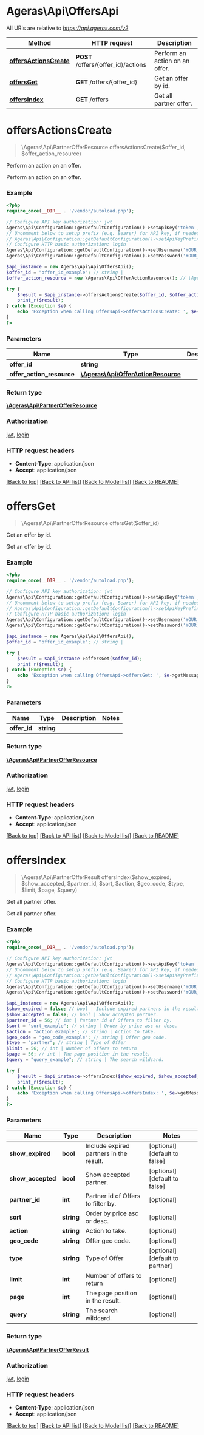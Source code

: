# Ageras\Api\OffersApi

All URIs are relative to *https://api.ageras.com/v2*

Method | HTTP request | Description
------------- | ------------- | -------------
[**offersActionsCreate**](OffersApi.md#offersActionsCreate) | **POST** /offers/{offer_id}/actions | Perform an action on an offer.
[**offersGet**](OffersApi.md#offersGet) | **GET** /offers/{offer_id} | Get an offer by id.
[**offersIndex**](OffersApi.md#offersIndex) | **GET** /offers | Get all partner offer.


# **offersActionsCreate**
> \Ageras\Api\PartnerOfferResource offersActionsCreate($offer_id, $offer_action_resource)

Perform an action on an offer.

Perform an action on an offer.

### Example
```php
<?php
require_once(__DIR__ . '/vendor/autoload.php');

// Configure API key authorization: jwt
Ageras\Api\Configuration::getDefaultConfiguration()->setApiKey('token', 'YOUR_API_KEY');
// Uncomment below to setup prefix (e.g. Bearer) for API key, if needed
// Ageras\Api\Configuration::getDefaultConfiguration()->setApiKeyPrefix('token', 'Bearer');
// Configure HTTP basic authorization: login
Ageras\Api\Configuration::getDefaultConfiguration()->setUsername('YOUR_USERNAME');
Ageras\Api\Configuration::getDefaultConfiguration()->setPassword('YOUR_PASSWORD');

$api_instance = new Ageras\Api\Api\OffersApi();
$offer_id = "offer_id_example"; // string | 
$offer_action_resource = new \Ageras\Api\OfferActionResource(); // \Ageras\Api\OfferActionResource | 

try {
    $result = $api_instance->offersActionsCreate($offer_id, $offer_action_resource);
    print_r($result);
} catch (Exception $e) {
    echo 'Exception when calling OffersApi->offersActionsCreate: ', $e->getMessage(), PHP_EOL;
}
?>
```

### Parameters

Name | Type | Description  | Notes
------------- | ------------- | ------------- | -------------
 **offer_id** | **string**|  |
 **offer_action_resource** | [**\Ageras\Api\OfferActionResource**](../Model/\Ageras\Api\OfferActionResource.md)|  |

### Return type

[**\Ageras\Api\PartnerOfferResource**](../Model/PartnerOfferResource.md)

### Authorization

[jwt](../../README.md#jwt), [login](../../README.md#login)

### HTTP request headers

 - **Content-Type**: application/json
 - **Accept**: application/json

[[Back to top]](#) [[Back to API list]](../../README.md#documentation-for-api-endpoints) [[Back to Model list]](../../README.md#documentation-for-models) [[Back to README]](../../README.md)

# **offersGet**
> \Ageras\Api\PartnerOfferResource offersGet($offer_id)

Get an offer by id.

Get an offer by id.

### Example
```php
<?php
require_once(__DIR__ . '/vendor/autoload.php');

// Configure API key authorization: jwt
Ageras\Api\Configuration::getDefaultConfiguration()->setApiKey('token', 'YOUR_API_KEY');
// Uncomment below to setup prefix (e.g. Bearer) for API key, if needed
// Ageras\Api\Configuration::getDefaultConfiguration()->setApiKeyPrefix('token', 'Bearer');
// Configure HTTP basic authorization: login
Ageras\Api\Configuration::getDefaultConfiguration()->setUsername('YOUR_USERNAME');
Ageras\Api\Configuration::getDefaultConfiguration()->setPassword('YOUR_PASSWORD');

$api_instance = new Ageras\Api\Api\OffersApi();
$offer_id = "offer_id_example"; // string | 

try {
    $result = $api_instance->offersGet($offer_id);
    print_r($result);
} catch (Exception $e) {
    echo 'Exception when calling OffersApi->offersGet: ', $e->getMessage(), PHP_EOL;
}
?>
```

### Parameters

Name | Type | Description  | Notes
------------- | ------------- | ------------- | -------------
 **offer_id** | **string**|  |

### Return type

[**\Ageras\Api\PartnerOfferResource**](../Model/PartnerOfferResource.md)

### Authorization

[jwt](../../README.md#jwt), [login](../../README.md#login)

### HTTP request headers

 - **Content-Type**: application/json
 - **Accept**: application/json

[[Back to top]](#) [[Back to API list]](../../README.md#documentation-for-api-endpoints) [[Back to Model list]](../../README.md#documentation-for-models) [[Back to README]](../../README.md)

# **offersIndex**
> \Ageras\Api\PartnerOfferResult offersIndex($show_expired, $show_accepted, $partner_id, $sort, $action, $geo_code, $type, $limit, $page, $query)

Get all partner offer.

Get all partner offer.

### Example
```php
<?php
require_once(__DIR__ . '/vendor/autoload.php');

// Configure API key authorization: jwt
Ageras\Api\Configuration::getDefaultConfiguration()->setApiKey('token', 'YOUR_API_KEY');
// Uncomment below to setup prefix (e.g. Bearer) for API key, if needed
// Ageras\Api\Configuration::getDefaultConfiguration()->setApiKeyPrefix('token', 'Bearer');
// Configure HTTP basic authorization: login
Ageras\Api\Configuration::getDefaultConfiguration()->setUsername('YOUR_USERNAME');
Ageras\Api\Configuration::getDefaultConfiguration()->setPassword('YOUR_PASSWORD');

$api_instance = new Ageras\Api\Api\OffersApi();
$show_expired = false; // bool | Include expired partners in the result.
$show_accepted = false; // bool | Show accepted partner.
$partner_id = 56; // int | Partner id of Offers to filter by.
$sort = "sort_example"; // string | Order by price asc or desc.
$action = "action_example"; // string | Action to take.
$geo_code = "geo_code_example"; // string | Offer geo code.
$type = "partner"; // string | Type of Offer
$limit = 56; // int | Number of offers to return
$page = 56; // int | The page position in the result.
$query = "query_example"; // string | The search wildcard.

try {
    $result = $api_instance->offersIndex($show_expired, $show_accepted, $partner_id, $sort, $action, $geo_code, $type, $limit, $page, $query);
    print_r($result);
} catch (Exception $e) {
    echo 'Exception when calling OffersApi->offersIndex: ', $e->getMessage(), PHP_EOL;
}
?>
```

### Parameters

Name | Type | Description  | Notes
------------- | ------------- | ------------- | -------------
 **show_expired** | **bool**| Include expired partners in the result. | [optional] [default to false]
 **show_accepted** | **bool**| Show accepted partner. | [optional] [default to false]
 **partner_id** | **int**| Partner id of Offers to filter by. | [optional]
 **sort** | **string**| Order by price asc or desc. | [optional]
 **action** | **string**| Action to take. | [optional]
 **geo_code** | **string**| Offer geo code. | [optional]
 **type** | **string**| Type of Offer | [optional] [default to partner]
 **limit** | **int**| Number of offers to return | [optional]
 **page** | **int**| The page position in the result. | [optional]
 **query** | **string**| The search wildcard. | [optional]

### Return type

[**\Ageras\Api\PartnerOfferResult**](../Model/PartnerOfferResult.md)

### Authorization

[jwt](../../README.md#jwt), [login](../../README.md#login)

### HTTP request headers

 - **Content-Type**: application/json
 - **Accept**: application/json

[[Back to top]](#) [[Back to API list]](../../README.md#documentation-for-api-endpoints) [[Back to Model list]](../../README.md#documentation-for-models) [[Back to README]](../../README.md)

